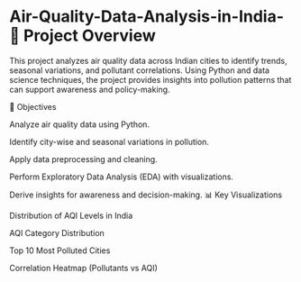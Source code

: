 # Air-Quality-Data-Analysis-in-India-📌 Project Overview

This project analyzes air quality data across Indian cities to identify trends, seasonal variations, and pollutant correlations. Using Python and data science techniques, the project provides insights into pollution patterns that can support awareness and policy-making.

🎯 Objectives

Analyze air quality data using Python.

Identify city-wise and seasonal variations in pollution.

Apply data preprocessing and cleaning.

Perform Exploratory Data Analysis (EDA) with visualizations.

Derive insights for awareness and decision-making.
📊 Key Visualizations

Distribution of AQI Levels in India

AQI Category Distribution

Top 10 Most Polluted Cities

Correlation Heatmap (Pollutants vs AQI)
